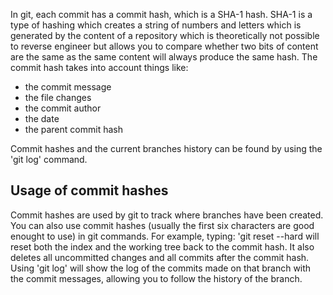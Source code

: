 In git, each commit has a commit hash, which is a SHA-1 hash. SHA-1 is a type of hashing which creates a string of numbers and letters which is generated by the content of a repository which is theoretically not possible to reverse engineer but allows you to compare whether two bits of content are the same as the same content will always produce the same hash. The commit hash takes into account things like:
- the commit message
- the file changes
- the commit author
- the date
- the parent commit hash

Commit hashes and the current branches history can be found by using the 'git log' command.

## Usage of commit hashes

Commit hashes are used by git to track where branches have been created. You can also use commit hashes (usually the first six characters are good enought to use) in git commands. For example, typing:
'git reset --hard <commithash> will reset both the index and the working tree back to the commit hash. It also deletes all uncommitted changes and all commits after the commit hash. Using 'git log' will show the log of the commits made on that branch with the commit messages, allowing you to follow the history of the branch.